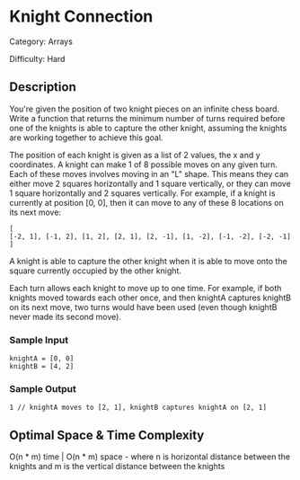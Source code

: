 # Knight Connection

Category: Arrays

Difficulty: Hard

## Description

  You're given the position of two knight pieces on an infinite chess board.
Write a function that returns the minimum number of turns required before
one of the knights is able to capture the other knight, assuming the knights
are working together to achieve this goal.


  The position of each knight is given as a list of 2 values, the x and y
coordinates. A knight can make 1 of 8 possible moves on any given turn. Each
of these moves involves moving in an "L" shape. This means they can either
move 2 squares horizontally and 1 square vertically, or they can move 1
square horizontally and 2 squares vertically. For example, if a knight is
currently at position [0, 0], then it can move to any of these 8 locations
on its next move:


  ```
[
  [-2, 1], [-1, 2], [1, 2], [2, 1], [2, -1], [1, -2], [-1, -2], [-2, -1]
]
```

  A knight is able to capture the other knight when it is able to move onto
the square currently occupied by the other knight.


  Each turn allows each knight to move up to one time. For example, if both
knights moved towards each other once, and then knightA captures knightB on
its next move, two turns would have been used (even though knightB never
made its second move).

  
### Sample Input
  ```
knightA = [0, 0]
knightB = [4, 2]
```
  
### Sample Output
  ```
1 // knightA moves to [2, 1], knightB captures knightA on [2, 1]

```

## Optimal Space & Time Complexity

O(n * m) time | O(n * m) space - where n is horizontal distance between the knights and m is the vertical distance between the knights
